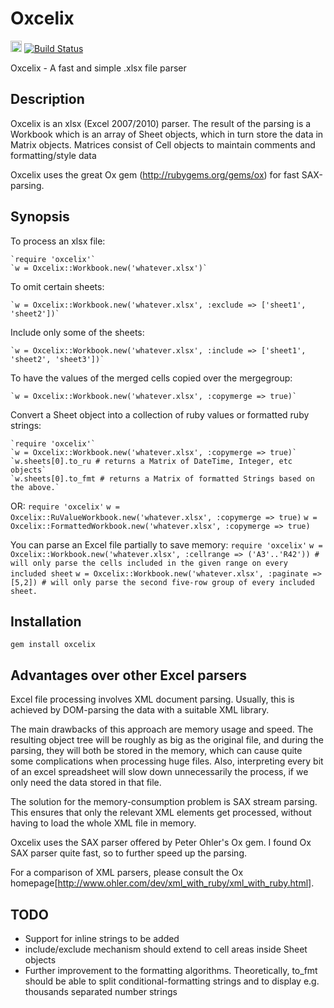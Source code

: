 Oxcelix
=======
<a href="http://badge.fury.io/rb/oxcelix"><img src="https://badge.fury.io/rb/oxcelix.svg" alt="Gem Version" height="18"></a>
[![Build Status](https://travis-ci.org/gbiczo/oxcelix.svg?branch=0.4.0)](https://travis-ci.org/gbiczo/oxcelix)

Oxcelix - A fast and simple .xlsx file parser

Description
-----------

Oxcelix is an xlsx (Excel 2007/2010) parser. The result of the parsing is a
Workbook which is an array of Sheet objects, which in turn store the data in
Matrix objects. Matrices consist of Cell objects to maintain comments and
formatting/style data

Oxcelix uses the great Ox gem (http://rubygems.org/gems/ox) for fast SAX-parsing.

Synopsis
--------

  To process an xlsx file:

    `require 'oxcelix'`
    `w = Oxcelix::Workbook.new('whatever.xlsx')`

  To omit certain sheets:

    `w = Oxcelix::Workbook.new('whatever.xlsx', :exclude => ['sheet1', 'sheet2'])`

  Include only some of the sheets:

    `w = Oxcelix::Workbook.new('whatever.xlsx', :include => ['sheet1', 'sheet2', 'sheet3'])`

  To have the values of the merged cells copied over the mergegroup:

    `w = Oxcelix::Workbook.new('whatever.xlsx', :copymerge => true)`
  
  Convert a Sheet object into a collection of ruby values or formatted ruby strings:
  
    `require 'oxcelix'`
    `w = Oxcelix::Workbook.new('whatever.xlsx', :copymerge => true)`
    `w.sheets[0].to_ru # returns a Matrix of DateTime, Integer, etc objects`
    `w.sheets[0].to_fmt # returns a Matrix of formatted Strings based on the above.`
  OR:
    `require 'oxcelix'`
    `w = Oxcelix::RuValueWorkbook.new('whatever.xlsx', :copymerge => true)`
    `w = Oxcelix::FormattedWorkbook.new('whatever.xlsx', :copymerge => true)`

  You can parse an Excel file partially to save memory:
    `require 'oxcelix'`
    `w = Oxcelix::Workbook.new('whatever.xlsx', :cellrange => ('A3'..'R42')) # will only parse the cells included in the given range on every included sheet`
    `w = Oxcelix::Workbook.new('whatever.xlsx', :paginate => [5,2]) # will only parse the second five-row group of every included sheet.`

Installation
------------

  `gem install oxcelix`


Advantages over other Excel parsers
-----------------------------------

Excel file processing involves XML document parsing. Usually, this is achieved by DOM-parsing the data with a suitable XML library.

The main drawbacks of this approach are memory usage and speed. The resulting object tree will be roughly as big as the original file, and during the parsing, they will both be stored in the memory, which can cause quite some complications when processing huge files. Also, interpreting every bit of an excel spreadsheet will slow down unnecessarily the process, if we only need the data stored in that file.

The solution for the memory-consumption problem is SAX stream parsing. This ensures that only the relevant XML elements get processed, 
without having to load the whole XML file in memory.

Oxcelix uses the SAX parser offered by Peter Ohler's Ox gem. I found Ox SAX parser quite fast, so to further speed up the parsing.

For a comparison of XML parsers, please consult the Ox homepage[http://www.ohler.com/dev/xml_with_ruby/xml_with_ruby.html].


TODO
----
  * Support for inline strings to be added
  * include/exclude mechanism should extend to cell areas inside Sheet objects
  * Further improvement to the formatting algorithms. Theoretically, to_fmt should be able to
    split conditional-formatting strings and to display e.g. thousands separated number strings
